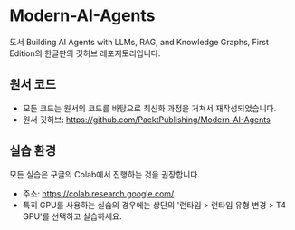 # Modern-AI-Agents
도서 Building AI Agents with LLMs, RAG, and Knowledge Graphs, First Edition의 한글판의 깃허브 레포지토리입니다.

## 원서 코드
- 모든 코드는 원서의 코드를 바탕으로 최신화 과정을 거쳐서 재작성되었습니다.
- 원서 깃허브: https://github.com/PacktPublishing/Modern-AI-Agents

## 실습 환경
모든 실습은 구글의 Colab에서 진행하는 것을 권장합니다.
- 주소: https://colab.research.google.com/
- 특히 GPU를 사용하는 실습의 경우에는 상단의 '런타임 > 런타임 유형 변경 > T4 GPU'를 선택하고 실습하세요.
